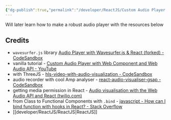 ```yaml
---
{"dg-publish":true,"permalink":"/developer/ReactJS/Custom Audio Player Component - ReactJS Port/","dgPassFrontmatter":true}
---
```


Will later learn how to make a robust audio player with the resources below
## Credits
- `wavesurfer.js` library [Audio Player with Wavesurfer.js & React (forked) - CodeSandbox](https://codesandbox.io/s/audio-player-with-wavesurfer-js-react-forked-zdw6s)
- vanilla tutorial - [Custom Audio Player with Web Component and Web Audio API - YouTube](https://www.youtube.com/watch?v=rkqqBA6ohc0&t=10s)
- with ThreeJS - [hls-video-with-audio-visualization - CodeSandbox](https://codesandbox.io/s/hls-video-with-audio-visualization-070osz?file=/src/components/audio-visualizer.tsx)
- audio recorder with cool Amp analyser - [react-audio-visualiser-gsap - CodeSandbox](https://codesandbox.io/s/react-audio-visualiser-gsap-7zblm)
- getting media permission in React - [Audio visualisation with the Web Audio API and React (twilio.com)](https://www.twilio.com/blog/audio-visualisation-web-audio-api--react)
- from Class to Functional Components with `.bind` - [javascript - How can I bind function with hooks in React? - Stack Overflow](https://stackoverflow.com/questions/53215067/how-can-i-bind-function-with-hooks-in-react)
- [[developer/ReactJS/ReactJS\|ReactJS]]